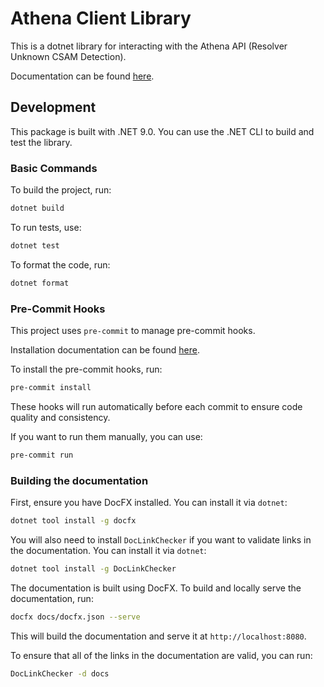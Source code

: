 # Athena Client Library

This is a dotnet library for interacting with the Athena API (Resolver Unknown CSAM Detection).

Documentation can be found [here](https://crispthinking.github.io/athena-dotnet-client/).

## Development

This package is built with .NET 9.0. You can use the .NET CLI to build and test the library.

### Basic Commands

To build the project, run:

```bash
dotnet build
```

To run tests, use:

```bash
dotnet test
```

To format the code, run:
```bash
dotnet format
```

### Pre-Commit Hooks

This project uses `pre-commit` to manage pre-commit hooks.

Installation documentation can be found [here](https://pre-commit.com/index.html#install).

To install the pre-commit hooks, run:

```bash
pre-commit install
```

These hooks will run automatically before each commit to ensure code quality and consistency.

If you want to run them manually, you can use:

```bash
pre-commit run
```

### Building the documentation

First, ensure you have DocFX installed. You can install it via `dotnet`:

```bash
dotnet tool install -g docfx
```

You will also need to install `DocLinkChecker` if you want to validate links in
the documentation. You can install it via `dotnet`:

```bash
dotnet tool install -g DocLinkChecker
```

The documentation is built using DocFX. To build and locally serve the
documentation, run:

```bash
docfx docs/docfx.json --serve
```

This will build the documentation and serve it at `http://localhost:8080`.

To ensure that all of the links in the documentation are valid, you can run:

```bash
DocLinkChecker -d docs
```
